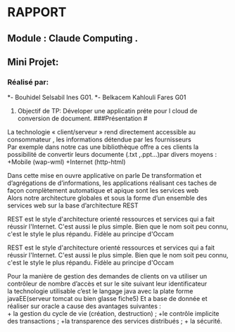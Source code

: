# RAPPORT 
## Module : Claude Computing .	
## Mini Projet: 
### Réalisé par:
*- Bouhidel Selsabil Ines G01.
*- Belkacem Kahlouli Fares G01
1. Objectif de TP: Déveloper une applicatin préte pour l cloud de conversion de document.
###Présentation #
 <p>
 La technologie « client/serveur » rend directement accessible au consommateur , les informations détendue par les fournisseurs </br>
Par exemple dans notre cas une bibliothèque offre a ces clients la possibilité de convertir leurs documente (.txt ,.ppt…)par divers moyens :
+Mobile (wap-wml)
              +Internet (http-html)   
</p>
<p>
Dans cette mise en ouvre applicative on parle De transformation et d’agrégations de d’informations, les applications réalisant ces taches de façon complètement automatique et apique sont les services web <br/>
Alors notre architecture globales et sous la forme d’un ensemble des services web sur la base d’architecture REST 

</p>
<p>
REST  est le style d'architecture orienté ressources et services qui a fait réussir l'Internet. C'est aussi le plus simple. Bien que le nom soit peu connu, c'est le style le plus répandu. Fidèle au principe d'Occam
</p>
<p>
REST  est le style d'architecture orienté ressources et services qui a fait réussir l'Internet. C'est aussi le plus simple. Bien que le nom soit peu connu, c'est le style le plus répandu. Fidèle au principe d'Occam
</p>
<p>
Pour la manière de gestion des demandes de clients on va utiliser un contrôleur de nombre d’accès et  sur  le site suivant leur  identificateur </br>
 la technologie utilisable  c’est le langage java avec la plate forme javaEE(serveur tomcat  ou bien glasse fiche5) Et a base de donnée et réaliser sur oracle  a cause des avantages suivantes :  </br>
+ la gestion du cycle de vie (création, destruction) ; 
+le contrôle implicite des transactions ;
 +la transparence des services distribués ; 
+ la sécurité.

</p>

